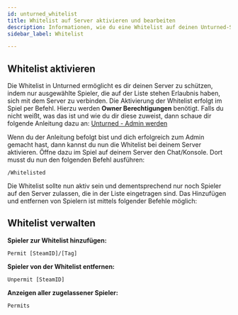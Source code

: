 ```yaml
---
id: unturned_whitelist
title: Whitelist auf Server aktivieren und bearbeiten
description: Informationen, wie du eine Whitelist auf deinen Unturned-Server von ZAP-Hosting aktivieren und bearbeiten kannst - ZAP-Hosting.com Dokumentationen
sidebar_label: Whitelist

---
```




## Whitelist aktivieren

Die Whitelist in Unturned ermöglicht es dir deinen Server zu schützen, indem nur ausgewählte Spieler, die auf der Liste stehen Erlaubnis haben, sich mit dem Server zu verbinden. Die Aktivierung der Whitelist erfolgt im Spiel per Befehl. Hierzu werden **Owner Berechtigungen** benötigt. Falls du nicht weißt, was das ist und wie du dir diese zuweist, dann schaue dir folgende Anleitung dazu an: [Unturned - Admin werden](https://zap-hosting.com/guides/docs/en/unturned_becomeadmin/)



Wenn du der Anleitung befolgt bist und dich erfolgreich zum Admin gemacht hast, dann kannst du nun die Whitelist bei deinem Server aktivieren. Öffne dazu im Spiel auf deinem Server den Chat/Konsole. Dort musst du nun den folgenden Befehl ausführen:

```
/Whitelisted
```



Die Whitelist sollte nun aktiv sein und dementsprechend nur noch Spieler auf den Server zulassen, die in der Liste eingetragen sind. Das Hinzufügen und entfernen von Spielern ist mittels folgender Befehle möglich:



## Whitelist verwalten

**Spieler zur Whitelist hinzufügen:**

```
Permit [SteamID]/[Tag]
```

**Spieler von der Whitelist  entfernen:**

```
Unpermit [SteamID]
```

**Anzeigen aller zugelassener Spieler:**

```
Permits
```

